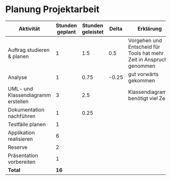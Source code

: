 # Planung Projektarbeit

| Aktivität                          | Stunden geplant | Stunden geleistet | Delta | Erklärung                                                           |
| ---------------------------------- | --------------- | ----------------- | ----- | ------------------------------------------------------------------- |
| Auftrag studieren & planen         | 1               | 1.5               | 0.5   | Vorgehen und Entscheid für Tools hat mehr Zeit in Anspruch genommen |
| Analyse                            | 1               | 0.75              | -0.25 | gut vorwärts gekommen                                               |
| UML- und Klassendiagramm erstellen | 3               | 2.5               |       | Klassendiagramm benötigt viel Zeit                                  |
| Dokumentation nachführen           | 1               | 0.25              |       |                                                                     |
| Testfälle planen                   | 1               |                   |       |                                                                     |
| Applikation realisieren            | 6               |                   |       |                                                                     |
| Reserve                            | 2               |                   |       |                                                                     |
| Präsentation vorbereiten           | 1               |                   |       |                                                                     |
| **Total**                          | **16**          |                   |       |                                                                     |
